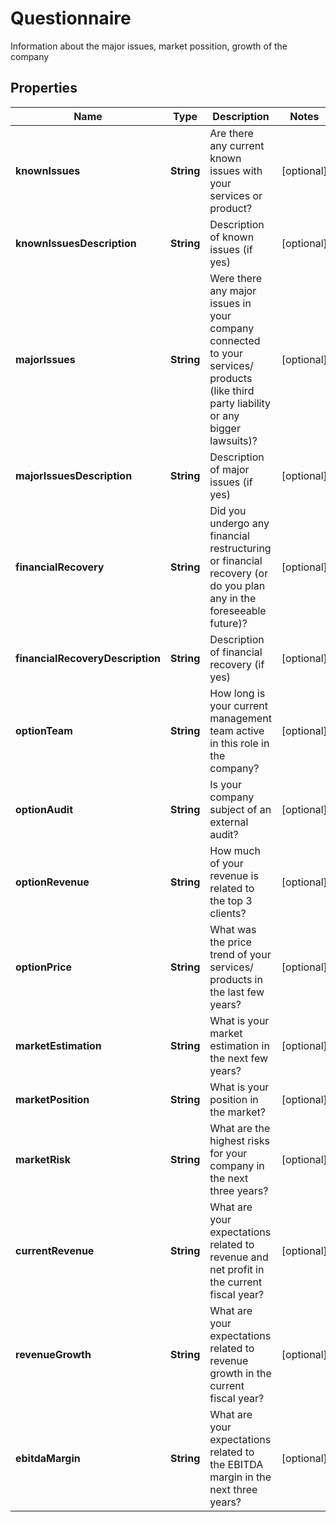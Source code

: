 

# Questionnaire

Information about the major issues, market possition, growth of the company

## Properties

| Name | Type | Description | Notes |
|------------ | ------------- | ------------- | -------------|
|**knownIssues** | **String** | Are there any current known issues with your services or product? |  [optional] |
|**knownIssuesDescription** | **String** | Description of known issues (if yes) |  [optional] |
|**majorIssues** | **String** | Were there any major issues in your company connected to your services/ products (like third party liability or any bigger lawsuits)? |  [optional] |
|**majorIssuesDescription** | **String** | Description of major issues (if yes) |  [optional] |
|**financialRecovery** | **String** | Did you undergo any financial restructuring or financial recovery (or do you plan any in the foreseeable future)? |  [optional] |
|**financialRecoveryDescription** | **String** | Description of financial recovery (if yes) |  [optional] |
|**optionTeam** | **String** | How long is your current management team active in this role in the company? |  [optional] |
|**optionAudit** | **String** | Is your company subject of an external audit? |  [optional] |
|**optionRevenue** | **String** | How much of your revenue is related to the top 3 clients? |  [optional] |
|**optionPrice** | **String** | What was the price trend of your services/ products in the last few years? |  [optional] |
|**marketEstimation** | **String** | What is your market estimation in the next few years? |  [optional] |
|**marketPosition** | **String** | What is your position in the market? |  [optional] |
|**marketRisk** | **String** | What are the highest risks for your company in the next three years? |  [optional] |
|**currentRevenue** | **String** | What are your expectations related to revenue and net profit in the current fiscal year? |  [optional] |
|**revenueGrowth** | **String** | What are your expectations related to revenue growth in the current fiscal year? |  [optional] |
|**ebitdaMargin** | **String** | What are your expectations related to the EBITDA margin in the next three years? |  [optional] |



